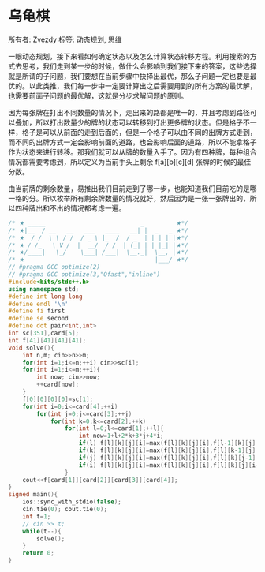 # 乌龟棋

所有者: Zvezdy
标签: 动态规划, 思维

一眼动态规划，接下来看如何确定状态以及怎么计算状态转移方程。利用搜索的方式去思考，我们走到某一步的时候，做什么会影响到我们接下来的答案，这些选择就是所谓的子问题，我们要想在当前步骤中抉择出最优，那么子问题一定也要是最优的。以此类推，我们每一步中一定要计算出之后需要用到的所有方案的最优解，也需要前面子问题的最优解，这就是分步求解问题的原则。

因为每张牌在打出不同数量的情况下，走出来的路都是唯一的，并且考虑到路径可以叠加，所以打出数量少的牌的状态可以转移到打出更多牌的状态。但是格子不一样，格子是可以从前面的走到后面的，但是一个格子可以由不同的出牌方式走到，而不同的出牌方式一定会影响前面的道路，也会影响后面的道路，所以不能拿格子作为状态来进行转移。那我们就可以从牌的数量入手了。因为有四种牌，每种组合情况都需要考虑到，所以定义为当前手头上剩余 f[a][b][c][d] 张牌的时候的最佳分数。

由当前牌的剩余数量，易推出我们目前走到了哪一步，也能知道我们目前吃的是哪一格的分。所以枚举所有剩余牌数量的情况就好，然后因为是一张一张牌出的，所以四种牌出和不出的情况都考虑一遍。

```cpp
/* ★ _____                           _         ★*/
/* ★|__  / __   __   ___   ____   __| |  _   _ ★*/
/* ★  / /  \ \ / /  / _ \ |_  /  / _  | | | | |★*/
/* ★ / /_   \ V /  |  __/  / /  | (_| | | |_| |★*/
/* ★/____|   \_/    \___| /___|  \__._|  \__, |★*/
/* ★                                     |___/ ★*/
// #pragma GCC optimize(2)
// #pragma GCC optimize(3,"Ofast","inline")
#include<bits/stdc++.h>
using namespace std;
#define int long long
#define endl '\n'
#define fi first
#define se second
#define dot pair<int,int>
int sc[351],card[5];
int f[41][41][41][41];
void solve(){
    int n,m; cin>>n>>m;
    for(int i=1;i<=n;++i) cin>>sc[i];
    for(int i=1;i<=m;++i){
        int now; cin>>now;
        ++card[now];
    }
    f[0][0][0][0]=sc[1];
    for(int i=0;i<=card[4];++i)
        for(int j=0;j<=card[3];++j)
            for(int k=0;k<=card[2];++k)
                for(int l=0;l<=card[1];++l){
                    int now=1+l+2*k+3*j+4*i;
                    if(l) f[l][k][j][i]=max(f[l][k][j][i],f[l-1][k][j][i]+sc[now]);
                    if(k) f[l][k][j][i]=max(f[l][k][j][i],f[l][k-1][j][i]+sc[now]);
                    if(j) f[l][k][j][i]=max(f[l][k][j][i],f[l][k][j-1][i]+sc[now]);
                    if(i) f[l][k][j][i]=max(f[l][k][j][i],f[l][k][j][i-1]+sc[now]); 
                }
    cout<<f[card[1]][card[2]][card[3]][card[4]];
}
signed main(){
    ios::sync_with_stdio(false);
    cin.tie(0); cout.tie(0);
    int t=1;
    // cin >> t;
    while(t--){
        solve();
    }
    return 0;
}

```